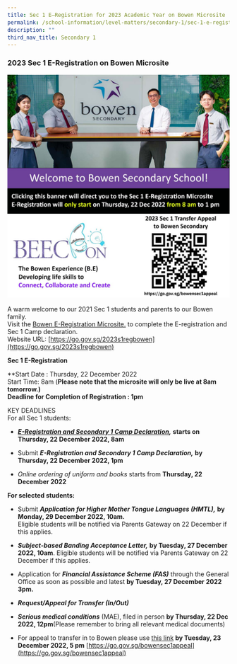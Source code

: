 ```yaml
---
title: Sec 1 E–Registration for 2023 Academic Year on Bowen Microsite
permalink: /school-information/level-matters/secondary-1/sec-1-e-registration-for-2023-academic-year/
description: ""
third_nav_title: Secondary 1
---
```

### 2023 Sec 1 E-Registration on Bowen Microsite

![](/images/2023%20S1%20Reg%20pop-up%20banner.jpg)

A warm welcome to our 2021 Sec 1 students and parents to our Bowen family.   
Visit the [Bowen E-Registration Microsite.](https://go.gov.sg/2023s1regbowen) to complete the E-registration and Sec 1 Camp declaration.  
Website URL: [https://go.gov.sg/2023s1regbowen](https://go.gov.sg/2023s1regbowen)  
  
**Sec 1 E-Registration**  

**Start Date : Thursday, 22 December 2022  <br>
Start Time: 8am (**Please note that the microsite will only be live at 8am tomorrow.)**  <br>
**Deadline for Completion of Registration : 1pm**

  
KEY DEADLINES  
For all Sec 1 students:  

*   **_[E-Registration and Secondary 1 Camp Declaration](https://go.gov.sg/2023s1regbowen),_** **starts on Thursday, 22 December 2022, 8am**  
    
*   Submit **_E-Registration and Secondary 1 Camp Declaration,_** **by Thursday, 22 December 2022, 1pm**  
    
*   _Online ordering of uniform and books_ starts from **Thursday, 22 December 2022**  
      
    

**For selected students:**  

*   Submit **_Application for Higher Mother Tongue Languages (HMTL),_** **by Monday, 29 December 2022, 10am.**   
    Eligible students will be notified via Parents Gateway on 22 December if this applies.  
      
    
*   _**Subject-based Banding Acceptance Letter,**_ **by Tuesday, 27 December 2022, 10am**. Eligible students will be notified via Parents Gateway on 22 December if this applies.  
      
    
*   Application for **_Financial Assistance Scheme (FAS)_** through the General Office as soon as possible and latest **by Tuesday, 27 December 2022 3pm.**
      

*   **_Request/Appeal for Transfer (In/Out)_**

*   **_Serious medical conditions_** (MAE), filed in person **by Thursday, 22 Dec 2022, 12pm**(Please remember to bring all relevant medical documents) 
*   For appeal to transfer in to Bowen please use [this link](https://go.gov.sg/bowensec1appeal) **by Tuesday, 23 December 2022, 5 pm** [https://go.gov.sg/bowensec1appeal](https://go.gov.sg/bowensec1appeal)